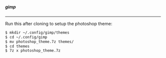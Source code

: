 ##### gimp
----------

Run this after cloning to setup the photoshop theme:

  ~~~ sh
  $ mkdir ~/.config/gimp/themes
  $ cd ~/.config/gimp
  $ mv photoshop_theme.7z themes/
  $ cd themes
  $ 7z x photoshop_theme.7z
  ~~~
